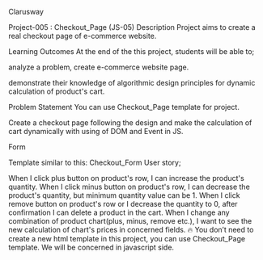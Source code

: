 Clarusway

Project-005 : Checkout_Page (JS-05)
Description
Project aims to create a real checkout page of e-commerce website.

Learning Outcomes
At the end of the this project, students will be able to;

analyze a problem, create e-commerce website page.

demonstrate their knowledge of algorithmic design principles for dynamic calculation of product's cart.

Problem Statement
You can use Checkout_Page template for project.

Create a checkout page following the design and make the calculation of cart dynamically with using of DOM and Event in JS.

Form

Template similar to this: Checkout_Form
User story;

When I click plus button on product's row, I can increase the product's quantity.
When I click minus button on product's row, I can decrease the product's quantity, but minimum quantity value can be 1.
When I click remove button on product's row or I decrease the quantity to 0, after confirmation I can delete a product in the cart.
When I change any combination of product chart(plus, minus, remove etc.), I want to see the new calculation of chart's prices in concerned fields.
🔥 You don’t need to create a new html template in this project, you can use Checkout_Page template. We will be concerned in javascript side.
